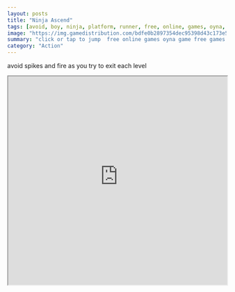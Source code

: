 ```yaml
---
layout: posts
title: "Ninja Ascend"
tags: [avoid, boy, ninja, platform, runner, free, online, games, oyna, game, free, games, play, play, games]
image: "https://img.gamedistribution.com/bdfe0b2897354dec95398d43c173e55a.jpg"
summary: "click or tap to jump  free online games oyna game free games play play games"
category: "Action"
---
```


avoid spikes and fire as you try to exit each level

<iframe width="100%" height="480px;" src="https://html5.gamedistribution.com/bdfe0b2897354dec95398d43c173e55a/"></iframe>